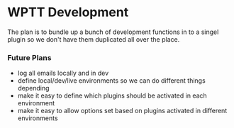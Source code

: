 # WPTT Development

The plan is to bundle up a bunch of development functions in to a singel plugin so we don't have them duplicated all over the place.

### Future Plans

- log all emails locally and in dev
- define local/dev/live environments so we can do different things depending
- make it easy to define which plugins should be activated in each environment
- make it easy to allow options set based on plugins activated in different environments